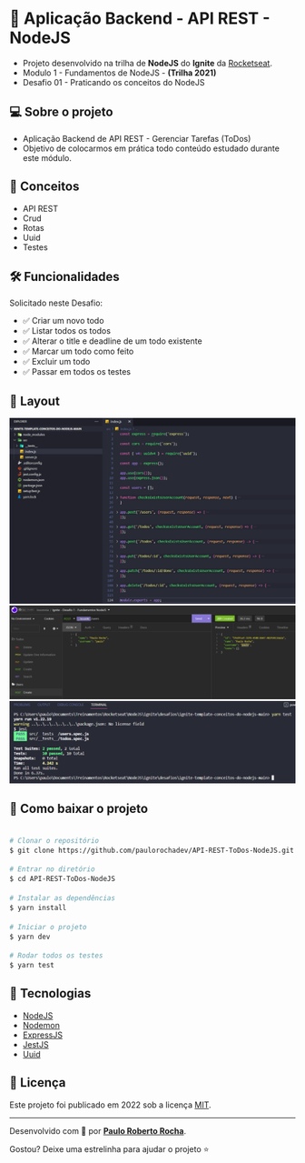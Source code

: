 # :floppy_disk: Aplicação Backend - API REST - NodeJS

- Projeto desenvolvido na trilha de **NodeJS** do **Ignite** da [Rocketseat][rocketseat_site].
- Modulo 1 - Fundamentos de NodeJS - **(Trilha 2021)**
- Desafio 01 - Praticando os conceitos do NodeJS


## :computer: Sobre o projeto

- Aplicação Backend de API REST - Gerenciar Tarefas (ToDos)
- Objetivo de colocarmos em prática todo conteúdo estudado durante este módulo.


## :wrench: Conceitos

- API REST
- Crud
- Rotas
- Uuid
- Testes


## 🛠 Funcionalidades

Solicitado neste Desafio:

- :white_check_mark: Criar um novo todo
- :white_check_mark: Listar todos os todos
- :white_check_mark: Alterar o title e deadline de um todo existente
- :white_check_mark: Marcar um todo como feito
- :white_check_mark: Excluir um todo
- :white_check_mark: Passar em todos os testes


## :art: Layout

![API-REST-ToDos-NodeJS-1](https://github.com/paulorochadev/API-REST-ToDos-NodeJS/blob/main/src/assets/Ignite_ToDo.png)
![API-REST-ToDos-NodeJS-2](https://github.com/paulorochadev/API-REST-ToDos-NodeJS/blob/main/src/assets/Ignite_ToDo2.png)
![API-REST-ToDos-NodeJS-3](https://github.com/paulorochadev/API-REST-ToDos-NodeJS/blob/main/src/assets/Ignite_ToDo3.png)


## :open_file_folder: Como baixar o projeto

```bash

# Clonar o repositório
$ git clone https://github.com/paulorochadev/API-REST-ToDos-NodeJS.git

# Entrar no diretório
$ cd API-REST-ToDos-NodeJS

# Instalar as dependências
$ yarn install

# Iniciar o projeto
$ yarn dev

# Rodar todos os testes
$ yarn test

```


## :rocket: Tecnologias

- [NodeJS][nodejs]
- [Nodemon][nodemon]
- [ExpressJS][expressjs]
- [JestJS][jestjs]
- [Uuid][uuid]


## :scroll: Licença

Este projeto foi publicado em 2022 sob a licença [MIT](./LICENSE).

-------------

Desenvolvido com :green_heart: por [**Paulo Roberto Rocha**][linkdin_eu].

Gostou? Deixe uma estrelinha para ajudar o projeto :star:


[nodejs]: https://nodejs.org/en/
[nodemon]: https://nodemon.io/
[expressjs]: https://expressjs.com/pt-br/
[jestjs]: https://jestjs.io/pt-BR/
[uuid]: https://github.com/uuidjs/uuid

[rocketseat_site]: https://www.rocketseat.com.br
[linkdin_eu]: https://www.linkedin.com/in/paulo-rocha-b8556980/
